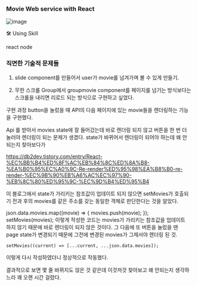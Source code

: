 ### Movie Web service with React

![image](https://user-images.githubusercontent.com/95427125/156485166-8e58f782-f0c1-4fae-a426-f5823c64c307.png)

🛠 Using Skill

react node

### 직면한 기술적 문제들
1. slide component를 만들어서 user가 movie를 넘겨가며 볼 수 있게 만들기.

2. 무한 스크롤
 Group에서 groupmovie component를 페이지를 넘기는 방식보다는 스크롤을 내리면 리로드 되는 방식으로 구현하고 싶었다.

구현 과정
button을 눌렀을 때 API의 다음 페이지에 있는 movie들을 렌더링하는 기능을 구현했다.

Api 를 받아서 movies state에 잘 들어갔는데 바로 렌더링 되지 않고 버튼을 한 번 더 눌러야 렌더링이 되는 문제가 생겼다.
state가 바뀌어서 렌더링이 되어야 하는데 왜 안되는지 찾아보다가

https://db2dev.tistory.com/entry/React-%EC%BB%B4%ED%8F%AC%EB%84%8C%ED%8A%B8-%EA%B0%95%EC%A0%9C-Re-render%ED%95%98%EA%B8%B0-re-render-%EC%9B%90%EB%A6%AC%EC%97%90-%EB%8C%80%ED%95%9C-%EC%9D%B4%ED%95%B4

이 블로그에서 state가 가리키는 참조값이 업데이트 되지 않으면 setMovies가 호출되기 전과 후의 movies를 같은 주소를 갖는 동일한 객체로 판단한다는 것을 알았다.

 json.data.movies.map((movie) => {
      movies.push(movie);
    });
    setMovies(movies);
이렇게 작성한 코드는 movies가 가리키는 참조값을 업데이트 하지 않기 때문에 바로 렌더링이 되지 않은 것이다.
그 다음에 또 버튼을 눌렀을 땐 page state가 변경되기 때문에 그전에 변경된 movies가 그제서야 렌더링 된 것.

    setMovies((current) => [...current, ...json.data.movies]);
이렇게 다시 작성하였더니 정상적으로 작동했다.

결과적으로 보면 몇 줄 바뀌지도 않은 것 같은데 이것저것 찾아보고 왜 안되는지 생각하느라 꽤 오랜 시간 걸렸다.

